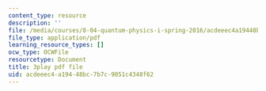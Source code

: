 ```yaml
---
content_type: resource
description: ''
file: /media/courses/8-04-quantum-physics-i-spring-2016/acdeeec4a19448bc7b7c9051c4348f62_sWmY5KME7oo.pdf
file_type: application/pdf
learning_resource_types: []
ocw_type: OCWFile
resourcetype: Document
title: 3play pdf file
uid: acdeeec4-a194-48bc-7b7c-9051c4348f62
---
```

